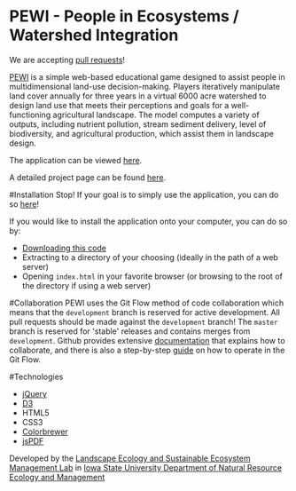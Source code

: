 PEWI - People in Ecosystems / Watershed Integration
=======
We are accepting [pull requests](https://help.github.com/articles/using-pull-requests)!

[PEWI](http://www.nrem.iastate.edu/landscape/content/PEWI) is a simple web-based educational game designed to assist people in multidimensional land-use decision-making. Players iteratively manipulate land cover annually for three years in a virtual 6000 acre watershed to design land use that meets their perceptions and goals for a well-functioning agricultural landscape. The model computes a variety of outputs, including nutrient pollution, stream sediment delivery, level of biodiversity, and agricultural production, which assist them in landscape design.

The application can be viewed [here](http://www.nrem.iastate.edu/pewi/app/).

A detailed project page can be found [here](http://www.nrem.iastate.edu/landscape/content/PEWI).

#Installation
Stop! If your goal is to simply use the application, you can do so [here](http://www.nrem.iastate.edu/pewi/app/)!

If you would like to install the application onto your computer, you can do so by:
* [Downloading this code](https://github.com/nrem/pewi/archive/master.zip)
* Extracting to a directory of your choosing (ideally in the path of a web server)
* Opening `index.html` in your favorite browser (or browsing to the root of the directory if using a web server)

#Collaboration
PEWI uses the Git Flow method of code collaboration which means that the `development` branch is reserved for active development. All pull requests should be made against the `development` branch! The `master` branch is reserved for 'stable' releases and contains merges from `development`. Github provides extensive [documentation](https://help.github.com/categories/collaborating/) that explains how to collaborate, and there is also a step-by-step [guide](https://guides.github.com/introduction/flow/) on how to operate in the Git Flow.

#Technologies
- [jQuery](http://jquery.com/)
- [D3](http://d3js.org/)
- HTML5
- CSS3
- [Colorbrewer](https://github.com/mbostock/d3/tree/master/lib/colorbrewer)
- [jsPDF](http://parall.ax/products/jspdf)

Developed by the [Landscape Ecology and Sustainable Ecosystem Management Lab](http://www.nrem.iastate.edu/landscape/) in [Iowa State University Department of Natural Resource Ecology and Management](http://www.nrem.iastate.edu)
